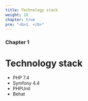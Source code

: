 ```yaml
---
title: Technology stack
weight: 10
chapter: true
pre: "<b>1. </b>"
---
```


### Chapter 1

# Technology stack

- PHP 7.4
- Symfony 4.4
- PHPUnit
- Behat
